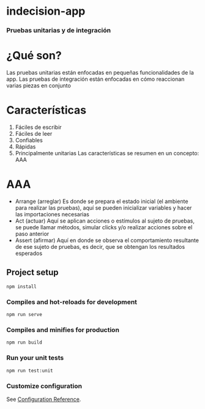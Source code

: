 # indecision-app

### Pruebas unitarias y de integración
# ¿Qué son?
Las pruebas unitarias están enfocadas en pequeñas funcionalidades de la app.
Las pruebas de integración están enfocadas en cómo reaccionan varias piezas en conjunto
# Características
1. Fáciles de escribir
2. Fáciles de leer
3. Confiables
4. Rápidas
5. Principalmente unitarias
Las características se resumen en un concepto: AAA

# AAA
- Arrange (arreglar)
Es donde se prepara el estado inicial (el ambiente para realizar las pruebas), aquí se pueden inicializar variables y hacer las importaciones necesarias
- Act (actuar)
Aquí se aplican acciones o estímulos al sujeto de pruebas, se puede llamar métodos, simular clicks y/o realizar acciones sobre el paso anterior
- Assert (afirmar)
Aquí en donde se observa el comportamiento resultante de ese sujeto de pruebas, es decir, que se obtengan los resultados esperados
## Project setup
```
npm install
```

### Compiles and hot-reloads for development
```
npm run serve
```

### Compiles and minifies for production
```
npm run build
```

### Run your unit tests
```
npm run test:unit
```

### Customize configuration
See [Configuration Reference](https://cli.vuejs.org/config/).
